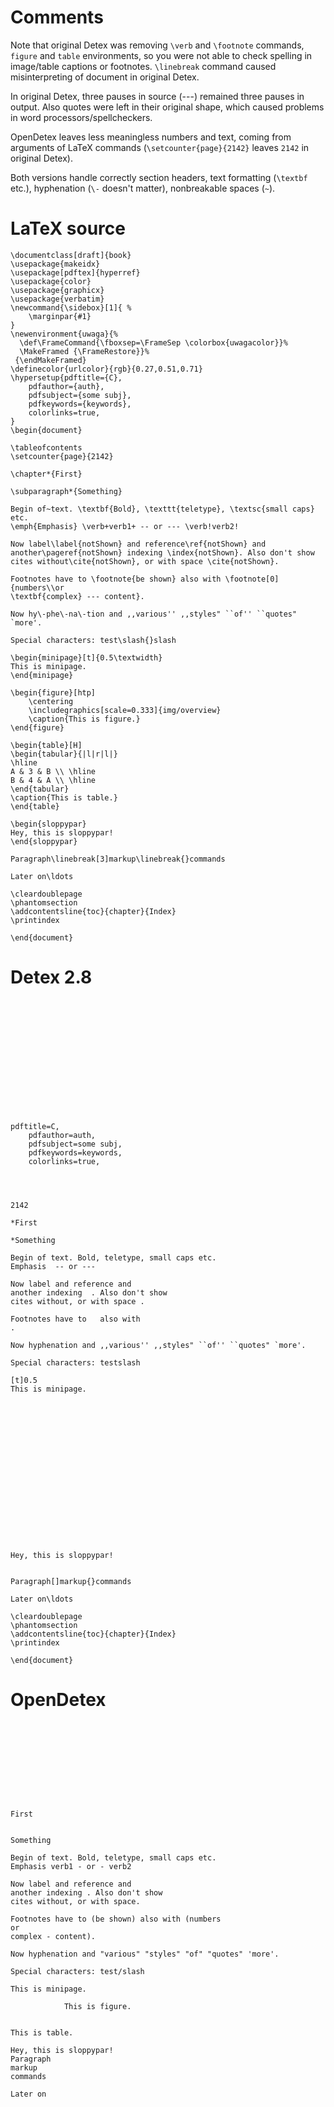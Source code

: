 # Comments #
Note that original Detex was removing `\verb` and `\footnote` commands, `figure` and `table` environments, so you were not able to check spelling in image/table captions or footnotes. `\linebreak` command caused misinterpreting of document in original Detex.

In original Detex, three pauses in source (---) remained three pauses in output. Also quotes were left in their original shape, which caused problems in word processors/spellcheckers.

OpenDetex leaves less meaningless numbers and text, coming from arguments of LaTeX commands (`\setcounter{page}{2142}` leaves `2142` in original Detex).

Both versions handle correctly section headers, text formatting (`\textbf` etc.), hyphenation (`\-` doesn't matter), nonbreakable spaces (`~`).

# LaTeX source #

```
\documentclass[draft]{book}
\usepackage{makeidx}
\usepackage[pdftex]{hyperref}
\usepackage{color}
\usepackage{graphicx}
\usepackage{verbatim}
\newcommand{\sidebox}[1]{ %
	\marginpar{#1}
}
\newenvironment{uwaga}{%
  \def\FrameCommand{\fboxsep=\FrameSep \colorbox{uwagacolor}}%
  \MakeFramed {\FrameRestore}}%
 {\endMakeFramed}
\definecolor{urlcolor}{rgb}{0.27,0.51,0.71}
\hypersetup{pdftitle={C},
	pdfauthor={auth},
	pdfsubject={some subj},
	pdfkeywords={keywords},
	colorlinks=true,
}
\begin{document}

\tableofcontents
\setcounter{page}{2142}

\chapter*{First}

\subparagraph*{Something}

Begin of~text. \textbf{Bold}, \texttt{teletype}, \textsc{small caps} etc.
\emph{Emphasis} \verb+verb1+ -- or --- \verb!verb2!

Now label\label{notShown} and reference\ref{notShown} and
another\pageref{notShown} indexing \index{notShown}. Also don't show
cites without\cite{notShown}, or with space \cite{notShown}.

Footnotes have to \footnote{be shown} also with \footnote[0]{numbers\\or
\textbf{complex} --- content}.

Now hy\-phe\-na\-tion and ,,various'' ,,styles" ``of'' ``quotes" `more'.

Special characters: test\slash{}slash

\begin{minipage}[t]{0.5\textwidth}
This is minipage.
\end{minipage}

\begin{figure}[htp]
	\centering
	\includegraphics[scale=0.333]{img/overview}
	\caption{This is figure.}
\end{figure}

\begin{table}[H]
\begin{tabular}{|l|r|l|}
\hline
A & 3 & B \\ \hline
B & 4 & A \\ \hline
\end{tabular}
\caption{This is table.}
\end{table}

\begin{sloppypar}
Hey, this is sloppypar!
\end{sloppypar}

Paragraph\linebreak[3]markup\linebreak{}commands

Later on\ldots

\cleardoublepage
\phantomsection
\addcontentsline{toc}{chapter}{Index}
\printindex

\end{document}
```

# Detex 2.8 #

```














pdftitle=C,
	pdfauthor=auth,
	pdfsubject=some subj,
	pdfkeywords=keywords,
	colorlinks=true,




2142

*First

*Something

Begin of text. Bold, teletype, small caps etc.
Emphasis  -- or --- 

Now label and reference and
another indexing  . Also don't show
cites without, or with space .

Footnotes have to   also with  
.

Now hyphenation and ,,various'' ,,styles" ``of'' ``quotes" `more'.

Special characters: testslash

[t]0.5
This is minipage.


















Hey, this is sloppypar!


Paragraph[]markup{}commands

Later on\ldots

\cleardoublepage
\phantomsection
\addcontentsline{toc}{chapter}{Index}
\printindex

\end{document}
```

# OpenDetex #

```










First


Something

Begin of text. Bold, teletype, small caps etc.
Emphasis verb1 - or - verb2

Now label and reference and
another indexing . Also don't show
cites without, or with space.

Footnotes have to (be shown) also with (numbers
or
complex - content).

Now hyphenation and "various" "styles" "of" "quotes" 'more'.

Special characters: test/slash

This is minipage.

			This is figure.


This is table.

Hey, this is sloppypar!
Paragraph
markup
commands

Later on
```